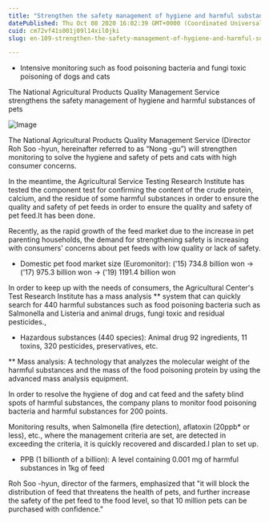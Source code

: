 ```yaml
---
title: "Strengthen the safety management of hygiene and harmful substances of pet feed"
datePublished: Thu Oct 08 2020 16:02:39 GMT+0000 (Coordinated Universal Time)
cuid: cm72vf41s001j09l14xil0jki
slug: en-109-strengthen-the-safety-management-of-hygiene-and-harmful-substances-of-pet-feed

---
```



- Intensive monitoring such as food poisoning bacteria and fungi toxic poisoning of dogs and cats

The National Agricultural Products Quality Management Service strengthens the safety management of hygiene and harmful substances of pets

![Image](https://cdn.hashnode.com/res/hashnode/image/upload/v1739422789780/e072dc63-794f-445a-89ce-36e818401408.jpeg)

The National Agricultural Products Quality Management Service (Director Roh Soo -hyun, hereinafter referred to as “Nong -gu”) will strengthen monitoring to solve the hygiene and safety of pets and cats with high consumer concerns.

In the meantime, the Agricultural Service Testing Research Institute has tested the component test for confirming the content of the crude protein, calcium, and the residue of some harmful substances in order to ensure the quality and safety of pet feeds in order to ensure the quality and safety of pet feed.It has been done.

Recently, as the rapid growth of the feed market due to the increase in pet parenting households, the demand for strengthening safety is increasing with consumers' concerns about pet feeds with low quality or lack of safety.

* Domestic pet food market size (Euromonitor): ('15) 734.8 billion won → ('17) 975.3 billion won → ('19) 1191.4 billion won

In order to keep up with the needs of consumers, the Agricultural Center's Test Research Institute has a mass analysis ** system that can quickly search for 440 harmful substances such as food poisoning bacteria such as Salmonella and Listeria and animal drugs, fungi toxic and residual pesticides.,

* Hazardous substances (440 species): Animal drug 92 ingredients, 11 toxins, 320 pesticides, preservatives, etc.

** Mass analysis: A technology that analyzes the molecular weight of the harmful substances and the mass of the food poisoning protein by using the advanced mass analysis equipment.

In order to resolve the hygiene of dog and cat feed and the safety blind spots of harmful substances, the company plans to monitor food poisoning bacteria and harmful substances for 200 points.

Monitoring results, when Salmonella (fire detection), aflatoxin (20ppb* or less), etc., where the management criteria are set, are detected in exceeding the criteria, it is quickly recovered and discarded.I plan to set up.

* PPB (1 billionth of a billion): A level containing 0.001 mg of harmful substances in 1kg of feed

Roh Soo -hyun, director of the farmers, emphasized that "it will block the distribution of feed that threatens the health of pets, and further increase the safety of the pet feed to the food level, so that 10 million pets can be purchased with confidence."